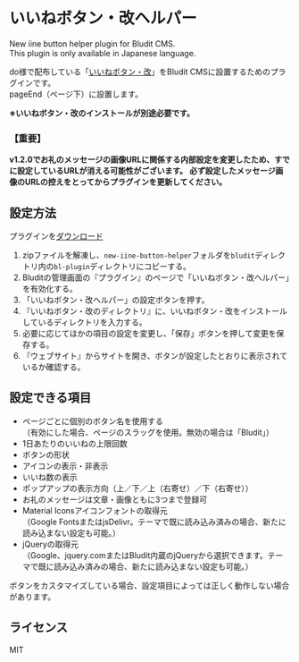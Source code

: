 # いいねボタン・改ヘルパー

New iine button helper plugin for Bludit CMS.<br>
This plugin is only available in Japanese language.

do様で配布している「[いいねボタン・改](https://do.gt-gt.org/product/newiine/)」をBludit CMSに設置するためのプラグインです。<br>
pageEnd（ページ下）に設置します。

**※いいねボタン・改のインストールが別途必要です。**

### 【重要】
**v1.2.0でお礼のメッセージの画像URLに関係する内部設定を変更したため、すでに設定しているURLが消える可能性がございます。**
**必ず設定したメッセージ画像のURLの控えをとってからプラグインを更新してください。**

## 設定方法
プラグインを[ダウンロード](https://github.com/sakanafurai/new-iine-button-helper/releases/download/1.2.0/new-iine-button-helper.zip)

1. zipファイルを解凍し、```new-iine-button-helper```フォルダを```bludit```ディレクトリ内の```bl-plugin```ディレクトリにコピーする。
2. Bluditの管理画面の『プラグイン』のページで「いいねボタン・改ヘルパー」を有効化する。
3. 「いいねボタン・改ヘルパー」の設定ボタンを押す。
4. 『いいねボタン・改のディレクトリ』に、いいねボタン・改をインストールしているディレクトリを入力する。
5. 必要に応じてほかの項目の設定を変更し、「保存」ボタンを押して変更を保存する。
6. 『ウェブサイト』からサイトを開き、ボタンが設定したとおりに表示されているか確認する。

## 設定できる項目

* ページごとに個別のボタン名を使用する<br>
（有効にした場合、ページのスラッグを使用。無効の場合は「Bludit」）
* 1日あたりのいいねの上限回数
* ボタンの形状
* アイコンの表示・非表示
* いいね数の表示
* ポップアップの表示方向（上／下／上（右寄せ）／下（右寄せ））
* お礼のメッセージは文章・画像ともに3つまで登録可
* Material Iconsアイコンフォントの取得元<br>
（Google FontsまたはjsDelivr。テーマで既に読み込み済みの場合、新たに読み込まない設定も可能。）
* jQueryの取得元<br>
（Google、jquery.comまたはBludit内蔵のjQueryから選択できます。テーマで既に読み込み済みの場合、新たに読み込まない設定も可能。）

ボタンをカスタマイズしている場合、設定項目によっては正しく動作しない場合があります。

## ライセンス
MIT
